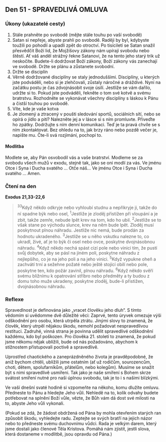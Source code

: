 ## Den 51 - SPRAVEDLIVÁ OMLUVA

### Úkony (ukazatelé cesty)

1. Stále prahněte po svobodě (mějte stále touhu po vaší svobodě)
1. Satan si nepřeje, abyste prahli po svobodě. Raději by byl, kdybyste toužili po pohodlí a upadli zpět do otroctví. Po tisíciletí se Satan snažil přesvědčit Boží lid, že Mojžíšovy zákony nám upírají svobodu nebo štěstí. Ať váš anděl strážný řekne Satanovi, že na tento jeho starý trik už neskočíte. Budete-li dodržovat Boží zákony, Boží zákony vás zanechají ve svobodě. Držte se plánu a zůstanete svobodní.
1. Držte se disciplín
1. Věrně dodržované disciplíny se staly jednoduššími. Disciplíny, u kterých jste podváděli, nebo si je zlehčovali, zůstaly náročné a dráždivé. Nyní na začátku postu je čas zdvojnásobit svoje úsilí. Jestliže se vám dařilo, udržte si to. Pokud jste podváděli, řekněte o tom své kotvě a svému bratrstvu. Rozhodněte se vykonávat všechny disciplíny s láskou k Pánu a čistší touhou po svobodě.
1. Víte, kde je vaše kotva
1. Je zlomený a ztracený v poušti sledování sportů, sociálních sítí, nebo se opírá o jídlo a pití? Nalezněte jej a v lásce si s ním promluvte. Přiveďte ho zpátky. Dodržujte s ním denní komunikaci. Teď je ta pravá chvíle se s ním zkontaktovat. Bez ohledu na to, jak brzy ráno nebo pozdě večer je, napište mu. Čte-li svá rozjímání, pochopí to.

#### Modlitba

Modlete se, aby Pán osvobodil vás a vaše bratrství.
Modleme se za svobodu všech mužů v exodu, stejně tak, jako se oni modlí za vás.
Ve jménu Otce i Syna i Ducha svatého … Otče náš… Ve jménu Otce i Syna i Ducha svatého … Amen.

### Čtení na den

**Exodus 21,33-22,6**

> <sup>33</sup>Když někdo odkryje nebo vyhloubí studnu a nepřikryje ji, takže do ní spadne býk nebo osel,
> <sup>1</sup>Jestliže je zloděj přistižen při vloupání a je zbit, takže zemře, nebude lpět krev na tom, kdo ho ubil.
> <sup>2</sup>Jestliže se to však stane po východu slunce, krev na něm bude lpět. Zloděj musí poskytnout plnou náhradu. Jestliže nic nemá, bude prodán za hodnotu ukradeného.
> <sup>3</sup>Jestliže se u něho vskutku nalezne to, co ukradl, živé, ať je to býk či osel nebo ovce, poskytne dvojnásobnou náhradu.
> <sup>4</sup>Když někdo nechá spást cizí pole nebo vinici tím, že pustí svůj dobytek, aby se pásl na jiném poli, poskytne náhradu z nejlepšího, co je na jeho poli a na jeho vinici.
> <sup>5</sup>Když vypukne oheň a zachvátí trní a sežehne požaté nebo ještě stojící obilí nebo pole, poskytne ten, kdo požár zavinil, plnou náhradu.
> <sup>6</sup>Když někdo svěří svému bližnímu k opatrování stříbro nebo předměty a ty budou z domu toho muže ukradeny, poskytne zloděj, bude-li přistižen, dvojnásobnou náhradu.

### Reflexe

Spravedlnost je definována jako „vracet člověku jeho dluh“. S tímto vědomím si uvědomme dvě důležité věci: Zaprvé,
tento úryvek omezuje výši odškodnění pro osobu, která utrpěla ztrátu. Jinými slovy to znamená, že člověk, který utrpěl
nějakou škodu, nemohl požadovat nespravedlivou restituci. Zadruhé, vinná strana je povinna udělit spravedlivé
odškodnění každému, kdo byl poškozen. Pro člověka 21. století to znamená, že pokud jsme někomu nějak ublížili,
bude od nás požadováno, abychom k stížnostem přistupovali poctivě a spravedlivě.

Uprostřed chaotického a zaneprázdněného života je pravděpodobné, že aniž bychom chtěli, ublížili jsme ostatním (ať
už rodičům, sourozencům, choti, dětem, spolufarníkům, přátelům, nebo kolegům). Musíme se snažit být s nimi
spravedlivě usmířeni. Tak jako je naše smíření s Bohem skrze svátost smíření nutné pro naši úplnou svobodu, tak je to i
s našimi blízkými.

Ve vaší dnešní svaté hodině si vzpomeňte na někoho, komu dlužíte omluvu. Předneste to Pánu a hledejte Jeho vůli.
Nehledě na to, kolik odvahy budete potřebovat na splnění Boží vůle, vězte, že Bůh vám dá dost své milosti na to,
abyste Jeho vůli vykonali.

(Pokud se zdá, že žádost obdržená od Pána by mohla otevřením starých ran způsobit škodu, vyhledejte radu. Zeptejte
se svých bratří na jejich názor nebo to předneste svému duchovnímu vůdci. Rada je velkým darem, který jsme dostali
jako členové Těla Kristova. Pomáhá nám zjistit, jestli slova, která dostaneme v modlitbě, jsou opravdu od Pána.)
